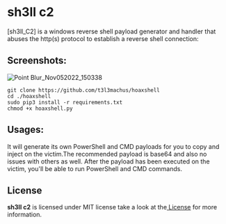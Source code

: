 <h1>sh3ll c2</h1>[sh3ll_C2] is a windows reverse shell payload generator and handler that abuses the http(s) protocol to establish a reverse shell connection:<br>
<h2>Screenshots:</h2>


![Point Blur_Nov052022_150338](https://user-images.githubusercontent.com/113890278/200113071-966dcc82-440c-4cb7-97bb-8157172c66bf.jpg)


<pre class="notranslate"><code>git clone https://github.com/t3l3machus/hoaxshell
cd ./hoaxshell
sudo pip3 install -r requirements.txt
chmod +x hoaxshell.py
</code></pre>

<h2>Usages:</h2>
It will generate its own PowerShell and CMD payloads for you to copy and inject on the victim.The recommended payload is base64 and also no issues with others as well. After the payload has been executed on the victim, you'll be able to run PowerShell and CMD commands.
 <h2>License</h2>
 <b>sh3ll c2</b> is licensed under MIT license take a look at the<a href="https://github.com/0x03r0/sh3ll_c2/blob/main/LICENSE"> License</a> for more information.
